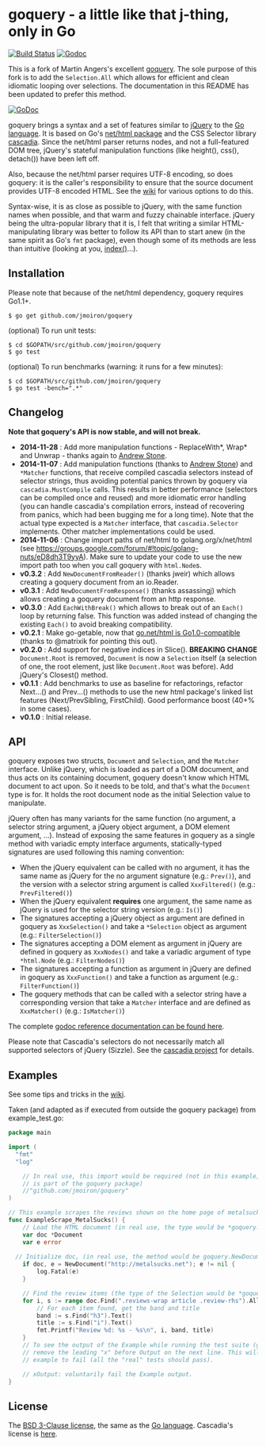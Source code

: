 # goquery - a little like that j-thing, only in Go

[![Build
Status](https://drone.io/github.com/jmoiron/goquery/status.png)](https://drone.io/github.com/jmoiron/goquery/latest)
[![Godoc](http://img.shields.io/badge/godoc-reference-blue.svg?style=flat)](https://godoc.org/github.com/jmoiron/goquery)

This is a fork of Martin Angers's excellent [goquery](http://github.com/PuerkitoBio/goquery).  The sole purpose of this
fork is to add the `Selection.All` which allows for efficient and clean idiomatic looping over selections.  The
documentation in this README has been updated to prefer this method.

[![GoDoc](https://godoc.org/github.com/PuerkitoBio/goquery?status.png)](http://godoc.org/github.com/PuerkitoBio/goquery)

goquery brings a syntax and a set of features similar to [jQuery][] to the [Go language][go]. It is based on Go's [net/html package][html] and the CSS Selector library [cascadia][]. Since the net/html parser returns nodes, and not a full-featured DOM tree, jQuery's stateful manipulation functions (like height(), css(), detach()) have been left off.

Also, because the net/html parser requires UTF-8 encoding, so does goquery: it is the caller's responsibility to ensure that the source document provides UTF-8 encoded HTML. See the [wiki][] for various options to do this.

Syntax-wise, it is as close as possible to jQuery, with the same function names when possible, and that warm and fuzzy chainable interface. jQuery being the ultra-popular library that it is, I felt that writing a similar HTML-manipulating library was better to follow its API than to start anew (in the same spirit as Go's `fmt` package), even though some of its methods are less than intuitive (looking at you, [index()][index]...).

## Installation

Please note that because of the net/html dependency, goquery requires Go1.1+.

    $ go get github.com/jmoiron/goquery

(optional) To run unit tests:
    
    $ cd $GOPATH/src/github.com/jmoiron/goquery
    $ go test

(optional) To run benchmarks (warning: it runs for a few minutes):

    $ cd $GOPATH/src/github.com/jmoiron/goquery
    $ go test -bench=".*"

## Changelog

**Note that goquery's API is now stable, and will not break.**

*    **2014-11-28** : Add more manipulation functions - ReplaceWith*, Wrap* and Unwrap - thanks again to [Andrew Stone][thatguystone].
*    **2014-11-07** : Add manipulation functions (thanks to [Andrew Stone][thatguystone]) and `*Matcher` functions, that receive compiled cascadia selectors instead of selector strings, thus avoiding potential panics thrown by goquery via `cascadia.MustCompile` calls. This results in better performance (selectors can be compiled once and reused) and more idiomatic error handling (you can handle cascadia's compilation errors, instead of recovering from panics, which had been bugging me for a long time). Note that the actual type expected is a `Matcher` interface, that `cascadia.Selector` implements. Other matcher implementations could be used.
*    **2014-11-06** : Change import paths of net/html to golang.org/x/net/html (see https://groups.google.com/forum/#!topic/golang-nuts/eD8dh3T9yyA). Make sure to update your code to use the new import path too when you call goquery with `html.Node`s.
*    **v0.3.2** : Add `NewDocumentFromReader()` (thanks jweir) which allows creating a goquery document from an io.Reader.
*    **v0.3.1** : Add `NewDocumentFromResponse()` (thanks assassingj) which allows creating a goquery document from an http response.
*    **v0.3.0** : Add `EachWithBreak()` which allows to break out of an `Each()` loop by returning false. This function was added instead of changing the existing `Each()` to avoid breaking compatibility.
*    **v0.2.1** : Make go-getable, now that [go.net/html is Go1.0-compatible][gonet] (thanks to @matrixik for pointing this out).
*    **v0.2.0** : Add support for negative indices in Slice(). **BREAKING CHANGE** `Document.Root` is removed, `Document` is now a `Selection` itself (a selection of one, the root element, just like `Document.Root` was before). Add jQuery's Closest() method.
*    **v0.1.1** : Add benchmarks to use as baseline for refactorings, refactor Next...() and Prev...() methods to use the new html package's linked list features (Next/PrevSibling, FirstChild). Good performance boost (40+% in some cases).
*    **v0.1.0** : Initial release.

## API

goquery exposes two structs, `Document` and `Selection`, and the `Matcher` interface. Unlike jQuery, which is loaded as part of a DOM document, and thus acts on its containing document, goquery doesn't know which HTML document to act upon. So it needs to be told, and that's what the `Document` type is for. It holds the root document node as the initial Selection value to manipulate.

jQuery often has many variants for the same function (no argument, a selector string argument, a jQuery object argument, a DOM element argument, ...). Instead of exposing the same features in goquery as a single method with variadic empty interface arguments, statically-typed signatures are used following this naming convention:

*    When the jQuery equivalent can be called with no argument, it has the same name as jQuery for the no argument signature (e.g.: `Prev()`), and the version with a selector string argument is called `XxxFiltered()` (e.g.: `PrevFiltered()`)
*    When the jQuery equivalent **requires** one argument, the same name as jQuery is used for the selector string version (e.g.: `Is()`)
*    The signatures accepting a jQuery object as argument are defined in goquery as `XxxSelection()` and take a `*Selection` object as argument (e.g.: `FilterSelection()`)
*    The signatures accepting a DOM element as argument in jQuery are defined in goquery as `XxxNodes()` and take a variadic argument of type `*html.Node` (e.g.: `FilterNodes()`)
*    The signatures accepting a function as argument in jQuery are defined in goquery as `XxxFunction()` and take a function as argument (e.g.: `FilterFunction()`)
*    The goquery methods that can be called with a selector string have a corresponding version that take a `Matcher` interface and are defined as `XxxMatcher()` (e.g.: `IsMatcher()`)

The complete [godoc reference documentation can be found here][doc].

Please note that Cascadia's selectors do not necessarily match all supported selectors of jQuery (Sizzle). See the [cascadia project][cascadia] for details.

## Examples

See some tips and tricks in the [wiki][].

Taken (and adapted as if executed from outside the goquery package) from example_test.go:

```Go
package main

import (
  "fmt"
  "log"

	// In real use, this import would be required (not in this example, since it
	// is part of the goquery package)
	//"github.com/jmoiron/goquery"
)

// This example scrapes the reviews shown on the home page of metalsucks.net.
func ExampleScrape_MetalSucks() {
	// Load the HTML document (in real use, the type would be *goquery.Document)
	var doc *Document
	var e error
	
  // Initialize doc, (in real use, the method would be goquery.NewDocument)
	if doc, e = NewDocument("http://metalsucks.net"); e != nil {
		log.Fatal(e)
	}

	// Find the review items (the type of the Selection would be *goquery.Selection)
	for i, s := range doc.Find(".reviews-wrap article .review-rhs").All() {
		// For each item found, get the band and title
		band := s.Find("h3").Text()
		title := s.Find("i").Text()
		fmt.Printf("Review %d: %s - %s\n", i, band, title)
	}
	// To see the output of the Example while running the test suite (go test), simply
	// remove the leading "x" before Output on the next line. This will cause the
	// example to fail (all the "real" tests should pass).

	// xOutput: voluntarily fail the Example output.
}
```

## License

The [BSD 3-Clause license][bsd], the same as the [Go language][golic]. Cascadia's license is [here][caslic].

[jquery]: http://jquery.com/
[go]: http://golang.org/
[cascadia]: http://code.google.com/p/cascadia/
[bsd]: http://opensource.org/licenses/BSD-3-Clause
[golic]: http://golang.org/LICENSE
[caslic]: http://code.google.com/p/cascadia/source/browse/LICENSE
[doc]: http://godoc.org/github.com/jmoiron/goquery
[index]: http://api.jquery.com/index/
[gonet]: http://code.google.com/p/go/source/detail?r=f7f5159120f51ba0070774d3c5907969b5fe7858&repo=net
[html]: http://godoc.org/code.google.com/p/go.net/html
[wiki]: https://github.com/PuerkitoBio/goquery/wiki/Tips-and-tricks
[thatguystone]: https://github.com/thatguystone
